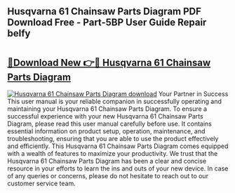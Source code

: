 ## Husqvarna 61 Chainsaw Parts Diagram PDF Download Free - Part-5BP User Guide Repair beIfy

# <h2><a href="http://dfp8mze.blite.top/?on=Husqvarna+61+Chainsaw+Parts+Diagram">🔗Download New 👉🔴 Husqvarna 61 Chainsaw Parts Diagram</a></h2>

[![Husqvarna 61 Chainsaw Parts Diagram download](https://i.imgur.com/lujVjoI.png)](http://dfp8mze.blite.top/?on=Husqvarna+61+Chainsaw+Parts+Diagram)
Your Partner in Success This user manual is your reliable companion in successfully operating and maintaining your Husqvarna 61 Chainsaw Parts Diagram. To ensure a successful experience with your new Husqvarna 61 Chainsaw Parts Diagram, please read this user manual carefully before use. It contains essential information on product setup, operation, maintenance, and troubleshooting, ensuring that you are able to use the product effectively and efficiently. This Husqvarna 61 Chainsaw Parts Diagram comes equipped with a wealth of features to maximize your productivity. We trust that the Husqvarna 61 Chainsaw Parts Diagram has been a clear and concise resource in your efforts to learn the ins and outs of your new device. In case of any queries or concerns, please do not hesitate to reach out to our customer service team.
